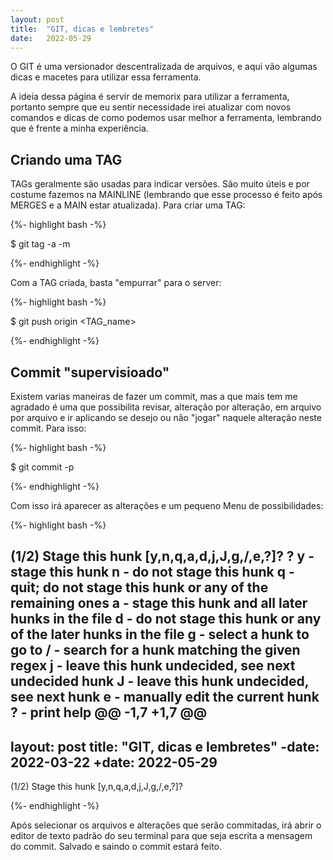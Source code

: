 ```yaml
---
layout: post
title:  "GIT, dicas e lembretes"
date:   2022-05-29
---
```


<p class="intro"><span class="dropcap">O</span> GIT é uma versionador descentralizada de arquivos, e aqui vão algumas dicas e macetes para utilizar essa ferramenta.</p>

A ideia dessa página é servir de memorix para utilizar a ferramenta, portanto sempre que eu sentir necessidade irei atualizar com novos comandos e dicas de como podemos usar melhor a ferramenta, lembrando que é frente a minha experiência.

## Criando uma TAG

TAGs geralmente são usadas para indicar versões. São muito úteis e por costume fazemos na MAINLINE (lembrando que esse processo é feito após MERGES e a MAIN estar atualizada). Para criar uma TAG:

{%- highlight bash -%}

$ git tag -a <name> -m <message>

{%- endhighlight -%}

Com a TAG criada, basta "empurrar" para o server:

{%- highlight bash -%}

$ git push origin <TAG_name>

{%- endhighlight -%}

## Commit "supervisioado"

Existem varias maneiras de fazer um commit, mas a que mais tem me agradado é uma que possibilita revisar, alteração por alteração, em arquivo por arquivo e  ir aplicando se desejo ou não "jogar" naquele alteração neste commit. Para isso:

{%- highlight bash -%}

$ git commit -p

{%- endhighlight -%}

Com isso irá aparecer as alterações e um pequeno Menu de possibilidades:

{%- highlight bash -%}

(1/2) Stage this hunk [y,n,q,a,d,j,J,g,/,e,?]? ?
y - stage this hunk
n - do not stage this hunk
q - quit; do not stage this hunk or any of the remaining ones
a - stage this hunk and all later hunks in the file
d - do not stage this hunk or any of the later hunks in the file
g - select a hunk to go to
/ - search for a hunk matching the given regex
j - leave this hunk undecided, see next undecided hunk
J - leave this hunk undecided, see next hunk
e - manually edit the current hunk
? - print help
@@ -1,7 +1,7 @@
 ---
 layout: post
 title:  "GIT, dicas e lembretes"
-date:   2022-03-22
+date:   2022-05-29
 ---
(1/2) Stage this hunk [y,n,q,a,d,j,J,g,/,e,?]? 

{%- endhighlight -%}

Após selecionar os arquivos e alterações que serão commitadas, irá abrir o editor de texto padrão do seu terminal para que seja escrita a mensagem do commit. Salvado e saindo o commit estará feito.


